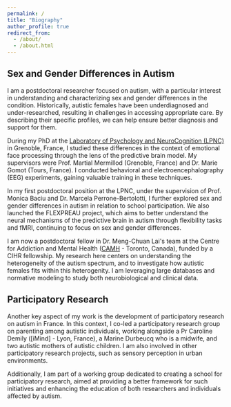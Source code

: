 ```yaml
---
permalink: /
title: "Biography"
author_profile: true
redirect_from: 
  - /about/
  - /about.html
---
```


## Sex and Gender Differences in Autism
I am a postdoctoral researcher focused on autism, with a particular interest in understanding and characterizing sex and gender differences in the condition. Historically, autistic females have been underdiagnosed and under-researched, resulting in challenges in accessing appropriate care. By describing their specific profiles, we can help ensure better diagnosis and support for them.

During my PhD at the [Laboratory of Psychology and NeuroCognition (LPNC)](https://lpnc.univ-grenoble-alpes.fr/en) in Grenoble, France, I studied these differences in the context of emotional face processing through the lens of the predictive brain model. My supervisors were Prof. Martial Mermillod (Grenoble, France) and Dr. Marie Gomot (Tours, France). I conducted behavioral and electroencephalography (EEG) experiments, gaining valuable training in these techniques.

In my first postdoctoral position at the LPNC, under the supervision of Prof. Monica Baciu and Dr. Marcela Perrone-Bertolotti, I further explored sex and gender differences in autism in relation to school participation. We also launched the FLEXPREAU project, which aims to better understand the neural mechanisms of the predictive brain in autism through flexibility tasks and fMRI, continuing to focus on sex and gender differences.

I am now a postdoctoral fellow in Dr. Meng-Chuan Lai's team at the Centre for Addiction and Mental Health ([CAMH](https://www.camh.ca) - Toronto, Canada), funded by a CIHR fellowship. My research here centers on understanding the heterogeneity of the autism spectrum, and to investigate how autistic females fits within this heterogenity. I am leveraging large databases and normative modeling to study both neurobiological and clinical data.

## Participatory Research
Another key aspect of my work is the development of participatory research on autism in France. In this context, I co-led a participatory research group on parenting among autistic individuals, working alongside a Pr Caroline Demily ([iMind] - Lyon, France), a Marine Durbeucq who is a midwife, and two autistic mothers of autistic children. I am also involved in other participatory research projects, such as sensory perception in urban environments.

Additionally, I am part of a working group dedicated to creating a school for participatory research, aimed at providing a better framework for such initiatives and enhancing the education of both researchers and individuals affected by autism.

